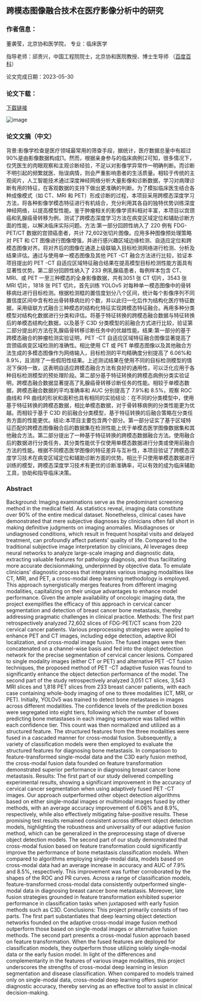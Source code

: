 ## 跨模态图像融合技术在医疗影像分析中的研究

### 作者信息：

董袭莹，北京协和医学院， 专业：临床医学

指导老师：邱贵兴，中国工程院院士，北京协和医院教授、博士生导师 （[百度百科](https://www.pumch.cn/temporary/doctor_details/33528.html)）

论文完成日期：2023-05-30

### 论文下载：
[下载链接](https://github.com/Dongxiaojie996/xiyingdong_phd_thesis/blob/main/10023_b2019012012%E8%91%A3%E8%A2%AD%E8%8E%B9.pdf)

![image](https://github.com/Dongxiaojie996/xiyingdong_phd_thesis/blob/main/sample.png)

### 论文文摘（中文）

背景:影像学检查是医疗领域最常用的筛查手段，据统计，医疗数据总量中有超过90%是由影像数据构成[1。然而，根据亲身参与的临床病例[2可知，很多情况下，仅凭医生的肉眼观察和主观诊断经验，不足以对影像学异常作一明确判断。而诊断不明引起的频繁就医、贻误病情，则会严重影响患者的生活质量。相较于传统的主观阅片，人工智能技术通过深度神经网络分析大量影像和诊断数据，学习对病理诊断有用的特征，在客观数据的支持下做出更准确的判断。为了模拟临床医生结合各种成像模式（如 CT、MRI 和 PET）形成诊断的过程，本项目采用跨模态深度学习方法，将各种影像学模态特征进行有机结合，充分利用其各自的独特优势训练深度神经网络，以提高模型性能。鉴于肿瘤相关的影像学资料相对丰富，本项目以宫颈癌和乳腺癌骨转移为例，测试了跨模态深度学习方法在病变区域定位和辅助诊断方面的性能，以解决临床实际问题。方法:第一部分回顾性纳入了 220 例有 FDG-PET/CT 数据的宫颈癌患者，共计 72,602张切片图像。应用多种图像预处理策略对 PET 和 CT 图像进行图像增强，并进行感兴趣区域边缘检测、自适应定位和跨模态图像对齐。将对齐后的图像在通道上级联输入目标检测网络进行检测、分析及结果评估。通过与使用单一模态图像及其他 PET -CT 融合方法进行比较，验证本项目提出的 PET -CT 自适应区域特征融合结果在提高模型目标检测性能方面具有显著性优势。第二部分回顾性纳入了 233 例乳腺癌患者，每例样本包含 CT、MRI、或 PET 一至三种模态的全身影像数据，共有3051 张 CT 切片，3543 张 MRI 切片，1818 张 PET 切片。首先训练 YOLOv5 对每种单一模态图像中的骨转移病灶进行目标检测。根据检测框的置信度划分八个区间，统计每个影像序列不同置信度区间中含有检出骨转移病灶的个数，并以此归一化后作为结构化医疗特征数据，采用级联方式融合三种模态的结构化特征实现跨模态特征融合。再用多种分类模型对结构化数据进行分类和评估。将基于特征转换的跨模态融合数据与特征转换后的单模态结构化数据，以及基于 C3D 分类模型的前融合方式进行比较，验证第二部分提出的方法在乳腺癌骨转移诊断任务中的优越性能。结果:第一部分的基于跨模态融合的肿瘤检测实验证明，PET -CT 自适应区域特征融合图像显著提高了宫颈癌病变区域检测的准确性。相比使用 CT 或 PET 单模态图像以及其他融合方法生成的多模态图像作为网络输入，目标检测的平均精确度分别提高了 6.06%和 8.9%，且消除了一些假阳性结果。上述测试结果在使用不同的目标检测模型的情况下保持一致，这表明自适应跨模态融合方法有良好的通用性，可以泛化应用于各种目标检测模型的预处理阶段。第二部分基于特征转换的跨模态病例分类实验证明，跨模态融合数据显著提高了乳腺癌骨转移诊断任务的性能。相较于单模态数据，跨模态融合数据的平均准确率和 AUC 分别提高了 7.9%和 8.5%，观察 ROC 曲线和 PR 曲线的形状和面积也具有相同的实验结论：在不同的分类模型中，使用基于特征转换的跨模态数据，相比单模态数据，对于骨转移病例的分类性能更为优越。而相较于基于 C3D 的前融合分类模型，基于特征转换的后融合策略在分类任务方面的性能更优。结论:本项目主要包含两个部分。第一部分证实了基于区域特征匹配的跨模态图像融合后的数据集在检测性能上优于单模态医学图像数据集和其他融合方法。第二部分提出了一种基于特征转换的跨模态数据融合方法。使用融合后的数据进行分类任务，其分类性能优于仅使用单模态数据进行分类或使用前融合方法的性能。根据不同模态医学图像的特征差异与互补性，本项目验证了跨模态深度学习技术在病变区域定位和辅助诊断方面的优势。相比于只使用单模态数据进行训练的模型，跨模态深度学习技术有更优的诊断准确率，可以有效的成为临床辅助工具，协助和指导临床决策。

### Abstract
Background: Imaging examinations serve as the predominant screening method in the medical field. As statistics reveal, imaging data constitute over 90% of the entire medical dataset. Nonetheless, clinical cases have demonstrated that mere subjective diagnoses by clinicians often fall short in making definitive judgments on imaging anomalies. Misdiagnoses or undiagnosed conditions, which result in frequent hospital visits and delayed treatment, can profoundly affect patients' quality of life. Compared to the traditional subjective image interpretation by clinicians, AI leverages deep neural networks to analyze large-scale imaging and diagnostic data, extracting valuable features for pathology diagnosis, and thus facilitating more accurate decisionmaking, underpinned by objective data. To emulate clinicians' diagnostic process that integrates various imaging modalities like CT, MRI, and PET, a cross-modal deep learning methodology is employed. This approach synergistically merges features from different imaging modalities, capitalizing on their unique advantages to enhance model performance. Given the ample availability of oncologic imaging data, the project exemplifies the efficacy of this approach in cervical cancer segmentation and detection of breast cancer bone metastasis, thereby addressing pragmatic challenges in clinical practice. Methods: The first part retrospectively analyzed 72,602 slices of FDG-PET/CT scans from 220 cervical cancer patients. Various preprocessing strategies were applied to enhance PET and CT images, including edge detection, adaptive ROI localization, and cross-modal image fusion. The fused images were then concatenated on a channel-wise basis and fed into the object detection network for the precise segmentation of cervical cancer lesions. Compared to single modality images (either CT or PET) and alternative PET -CT fusion techniques, the proposed method of PET -CT adaptive fusion was found to significantly enhance the object detection performance of the model. The second part of the study retrospectively analyzed 3,051 CT slices, 3,543 MRI slices and 1,818 PET slices from 233 breast cancer patients, with each case containing whole-body imaging of one to three modalities (CT, MRI, or PET). Initially, YOLOv5 was trained to detect bone metastases in images across different modalities. The confidence levels of the prediction boxes were segregated into eight tiers, following which the number of boxes predicting bone metastases in each imaging sequence was tallied within each confidence tier. This count was then normalized and utilized as a structured feature. The structured features from the three modalities were fused in a cascaded manner for cross-modal fusion. Subsequently, a variety of classification models were then employed to evaluate the structured features for diagnosing bone metastasis. In comparison to feature-transformed single-modal data and the C3D early fusion method, the cross-modal fusion data founded on feature transformation demonstrated superior performance in diagnosing breast cancer bone metastasis. Results: The first part of our study delivered compelling experimental results, showing a significant improvement in the accuracy of cervical cancer segmentation when using adaptively fused PET -CT images. Our approach outperformed other object detection algorithms based on either single-modal images or multimodal images fused by other methods, with an average accuracy improvement of 6.06% and 8.9%, respectively, while also effectively mitigating false-positive results. These promising test results remained consistent across different object detection models, highlighting the robustness and universality of our adaptive fusion method, which can be generalized in the preprocessing stage of diverse object detection models. The second part of our study demonstrated that cross-modal fusion based on feature transformation could significantly improve the performance of bone metastasis classification models. When compared to algorithms employing single-modal data, models based on cross-modal data had an average increase in accuracy and AUC of 7.9% and 8.5%, respectively. This improvement was further corroborated by the shapes of the ROC and PR curves. Across a range of classification models, feature-transformed cross-modal data consistently outperformed single-modal data in diagnosing breast cancer bone metastasis. Moreover, late fusion strategies grounded in feature transformation exhibited superior performance in classification tasks when juxtaposed with early fusion methods such as C3D. Conclusions: This project primarily consists of two parts. The first part substantiates that deep learning object detection networks founded on the adaptive cross-modal image fusion method outperform those based on single-modal images or alternative fusion methods. The second part presents a cross-modal fusion approach based on feature transformation. When the fused features are deployed for classification models, they outperform those utilizing solely single-modal data or the early fusion model. In light of the differences and complementarity in the features of various image modalities, this project underscores the strengths of cross-modal deep learning in lesion segmentation and disease classification. When compared to models trained only on single-modal data, cross-modal deep learning offers superior diagnostic accuracy, thereby serving as an effective tool to assist in clinical decision-making.
